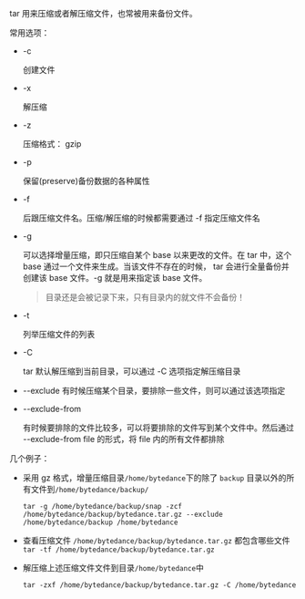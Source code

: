 tar 用来压缩或者解压缩文件，也常被用来备份文件。

常用选项：
- -c 

    创建文件

- -x

    解压缩
- -z

    压缩格式： gzip

- -p

    保留(preserve)备份数据的各种属性

- -f

    后跟压缩文件名。压缩/解压缩的时候都需要通过 -f 指定压缩文件名

- -g

    可以选择增量压缩，即只压缩自某个 base 以来更改的文件。在 tar 中，这个 base 通过一个文件来生成。当该文件不存在的时候， tar 会进行全量备份并创建该 base 文件。-g 就是用来指定该 base 文件。
    > 目录还是会被记录下来，只有目录内的就文件不会备份！

- -t

    列举压缩文件的列表

- -C

    tar 默认解压缩到当前目录，可以通过 -C 选项指定解压缩目录

- --exclude
    有时候压缩某个目录，要排除一些文件，则可以通过该选项指定

- --exclude-from

    有时候要排除的文件比较多，可以将要排除的文件写到某个文件中。然后通过 --exclude-from file 的形式，将 file 内的所有文件都排除


几个例子：
- 采用 gz 格式，增量压缩目录`/home/bytedance`下的除了 `backup` 目录以外的所有文件到`/home/bytedance/backup/`

    `tar -g /home/bytedance/backup/snap -zcf /home/bytedance/backup/bytedance.tar.gz --exclude /home/bytedance/backup /home/bytedance`

- 查看压缩文件 `/home/bytedance/backup/bytedance.tar.gz` 都包含哪些文件
    `tar -tf /home/bytedance/backup/bytedance.tar.gz`

- 解压缩上述压缩文件文件到目录`/home/bytedance`中

    `tar -zxf /home/bytedance/backup/bytedance.tar.gz -C /home/bytedance`